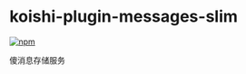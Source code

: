 # koishi-plugin-messages-slim

[![npm](https://img.shields.io/npm/v/koishi-plugin-messages-slim?style=flat-square)](https://www.npmjs.com/package/koishi-plugin-messages-slim)

傻消息存储服务
